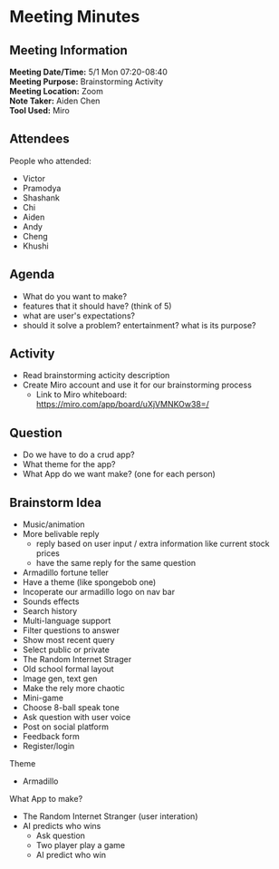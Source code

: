 # Meeting Minutes
## Meeting Information
**Meeting Date/Time:** 5/1 Mon 07:20-08:40 <br>
**Meeting Purpose:** Brainstorming Activity <br>
**Meeting Location:** Zoom <br>
**Note Taker:** Aiden Chen <br>
**Tool Used:** Miro

## Attendees
People who attended:
- Victor
- Pramodya
- Shashank
- Chi
- Aiden
- Andy
- Cheng
- Khushi

## Agenda

- What do you want to make?
- features that it should have? (think of 5)
- what are user's expectations?
- should it solve a problem? entertainment? what is its purpose?

## Activity
- Read brainstorming acticity description
- Create Miro account and use it for our brainstorming process
  - Link to Miro whiteboard: https://miro.com/app/board/uXjVMNKOw38=/

## Question

- Do we have to do a crud app?
- What theme for the app?
- What App do we want make? (one for each person)

## Brainstorm Idea

- Music/animation
- More belivable reply
  - reply based on user input / extra information like current stock prices
  - have the same reply for the same question
- Armadillo fortune teller
- Have a theme (like spongebob one)
- Incoperate our armadillo logo on nav bar
- Sounds effects
- Search history
- Multi-language support
- Filter questions to answer
- Show most recent query
- Select public or private
- The Random Internet Strager
- Old school formal layout
- Image gen, text gen
- Make the rely more chaotic
- Mini-game
- Choose 8-ball speak tone
- Ask question with user voice
- Post on social platform
- Feedback form
- Register/login

Theme
- Armadillo

What App to make?
- The Random Internet Stranger (user interation)
- AI predicts who wins
  - Ask question
  - Two player play a game
  - AI predict who win
